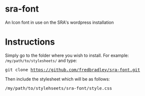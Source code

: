 sra-font
========

An Icon font in use on the SRA's wordpress installation

Instructions
===========
Simply go to the folder where you wish to install. For example: <code>/my/path/to/stylesheets/</code> and type: <pre>git clone https://github.com/fredbradley/sra-font.git</pre>

Then include the stylesheet which will be as follows:
<pre>
/my/path/to/stylehseets/sra-font/style.css
</pre>
